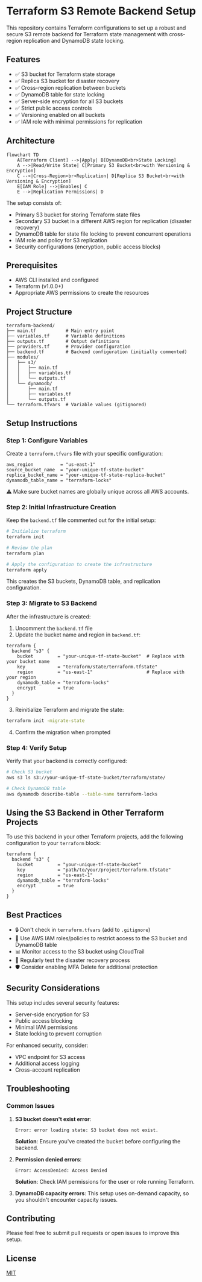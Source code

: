 # Terraform S3 Remote Backend Setup

This repository contains Terraform configurations to set up a robust and secure S3 remote backend for Terraform state management with cross-region replication and DynamoDB state locking.

## Features

- ✅ S3 bucket for Terraform state storage
- ✅ Replica S3 bucket for disaster recovery
- ✅ Cross-region replication between buckets
- ✅ DynamoDB table for state locking
- ✅ Server-side encryption for all S3 buckets
- ✅ Strict public access controls
- ✅ Versioning enabled on all buckets
- ✅ IAM role with minimal permissions for replication

## Architecture
```mermaid
flowchart TD
    A[Terraform Client] -->|Apply| B[DynamoDB<br>State Locking]
    A -->|Read/Write State| C[Primary S3 Bucket<br>with Versioning & Encryption]
    C -->|Cross-Region<br>Replication| D[Replica S3 Bucket<br>with Versioning & Encryption]
    E[IAM Role] -->|Enables| C
    E -->|Replication Permissions| D
```
The setup consists of:
- Primary S3 bucket for storing Terraform state files
- Secondary S3 bucket in a different AWS region for replication (disaster recovery)
- DynamoDB table for state file locking to prevent concurrent operations
- IAM role and policy for S3 replication
- Security configurations (encryption, public access blocks)

## Prerequisites

- AWS CLI installed and configured
- Terraform (v1.0.0+)
- Appropriate AWS permissions to create the resources

## Project Structure

```
terraform-backend/
├── main.tf           # Main entry point
├── variables.tf      # Variable definitions
├── outputs.tf        # Output definitions
├── providers.tf      # Provider configuration
├── backend.tf        # Backend configuration (initially commented)
├── modules/
│   ├── s3/
│   │   ├── main.tf
│   │   ├── variables.tf
│   │   └── outputs.tf
│   └── dynamodb/
│       ├── main.tf
│       ├── variables.tf
│       └── outputs.tf
└── terraform.tfvars  # Variable values (gitignored)
```

## Setup Instructions

### Step 1: Configure Variables

Create a `terraform.tfvars` file with your specific configuration:

```hcl
aws_region          = "us-east-1"
source_bucket_name  = "your-unique-tf-state-bucket"
replica_bucket_name = "your-unique-tf-state-replica-bucket"
dynamodb_table_name = "terraform-locks"
```

⚠️ Make sure bucket names are globally unique across all AWS accounts.

### Step 2: Initial Infrastructure Creation

Keep the `backend.tf` file commented out for the initial setup:

```bash
# Initialize terraform
terraform init

# Review the plan
terraform plan

# Apply the configuration to create the infrastructure
terraform apply
```

This creates the S3 buckets, DynamoDB table, and replication configuration.

### Step 3: Migrate to S3 Backend

After the infrastructure is created:

1. Uncomment the `backend.tf` file
2. Update the bucket name and region in `backend.tf`:

```hcl
terraform {
  backend "s3" {
    bucket         = "your-unique-tf-state-bucket"  # Replace with your bucket name
    key            = "terraform/state/terraform.tfstate"
    region         = "us-east-1"                    # Replace with your region
    dynamodb_table = "terraform-locks"
    encrypt        = true
  }
}
```

3. Reinitialize Terraform and migrate the state:

```bash
terraform init -migrate-state
```

4. Confirm the migration when prompted

### Step 4: Verify Setup

Verify that your backend is correctly configured:

```bash
# Check S3 bucket
aws s3 ls s3://your-unique-tf-state-bucket/terraform/state/

# Check DynamoDB table
aws dynamodb describe-table --table-name terraform-locks
```

## Using the S3 Backend in Other Terraform Projects

To use this backend in your other Terraform projects, add the following configuration to your `terraform` block:

```hcl
terraform {
  backend "s3" {
    bucket         = "your-unique-tf-state-bucket"
    key            = "path/to/your/project/terraform.tfstate"
    region         = "us-east-1"
    dynamodb_table = "terraform-locks"
    encrypt        = true
  }
}
```

## Best Practices

- 🔒 Don't check in `terraform.tfvars` (add to `.gitignore`)
- 🔑 Use AWS IAM roles/policies to restrict access to the S3 bucket and DynamoDB table
- 📊 Monitor access to the S3 bucket using CloudTrail
- 🔄 Regularly test the disaster recovery process
- 🛡️ Consider enabling MFA Delete for additional protection

## Security Considerations

This setup includes several security features:
- Server-side encryption for S3
- Public access blocking
- Minimal IAM permissions
- State locking to prevent corruption

For enhanced security, consider:
- VPC endpoint for S3 access
- Additional access logging
- Cross-account replication

## Troubleshooting

### Common Issues

1. **S3 bucket doesn't exist error**:
   ```
   Error: error loading state: S3 bucket does not exist.
   ```
   **Solution**: Ensure you've created the bucket before configuring the backend.

2. **Permission denied errors**:
   ```
   Error: AccessDenied: Access Denied
   ```
   **Solution**: Check IAM permissions for the user or role running Terraform.

3. **DynamoDB capacity errors**:
   This setup uses on-demand capacity, so you shouldn't encounter capacity issues.

## Contributing

Please feel free to submit pull requests or open issues to improve this setup.

## License

[MIT](LICENSE)